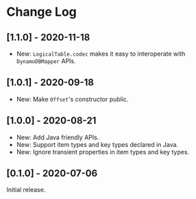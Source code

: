 # Change Log

## [1.1.0] - 2020-11-18

* New: `LogicalTable.codec` makes it easy to interoperate with `DynamoDBMapper` APIs.

## [1.0.1] - 2020-09-18

* New: Make `Offset`'s constructor public.

## [1.0.0] - 2020-08-21

* New: Add Java friendly APIs.
* New: Support item types and key types declared in Java.
* New: Ignore transient properties in item types and key types.

## [0.1.0] - 2020-07-06

Initial release.
